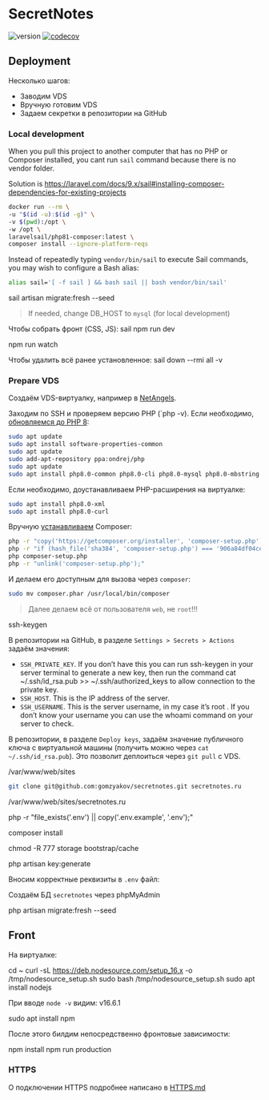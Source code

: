 # SecretNotes

![version](https://img.shields.io/badge/release-v0.19.1-blue)
[![codecov](https://codecov.io/gh/gomzyakov/secretnotes/branch/main/graph/badge.svg?token=4CYTVMVUYV)](https://codecov.io/gh/gomzyakov/secretnotes)

## Deployment

Несколько шагов:

- Заводим VDS
- Вручную готовим VDS
- Задаем секретки в репозитории на GitHub

### Local development

When you pull this project to another computer that has no PHP or Composer installed, you cant run `sail` command
because there is no vendor folder.

Solution is https://laravel.com/docs/9.x/sail#installing-composer-dependencies-for-existing-projects

```bash
docker run --rm \
-u "$(id -u):$(id -g)" \
-v $(pwd):/opt \
-w /opt \
laravelsail/php81-composer:latest \
composer install --ignore-platform-reqs
```
Instead of repeatedly typing `vendor/bin/sail` to execute Sail commands, you may wish to configure a Bash alias:

```bash
alias sail='[ -f sail ] && bash sail || bash vendor/bin/sail'
```

sail artisan migrate:fresh --seed

>If needed, change DB_HOST to `mysql` (for local development)

Чтобы собрать фронт (CSS, JS):
sail npm run dev

npm run watch

Чтобы удалить всё ранее установленное:
sail down --rmi all -v

### Prepare VDS

Создаём VDS-виртуалку, например в [NetAngels](https://panel.netangels.ru).

Заходим по SSH и проверяем версию PHP (`php -v). Если
необходимо, [обновляемся до PHP 8](https://php.watch/articles/php-8.0-installation-update-guide-debian-ubuntu):

```bash
sudo apt update
sudo apt install software-properties-common
sudo apt update
sudo add-apt-repository ppa:ondrej/php
sudo apt update
sudo apt install php8.0-common php8.0-cli php8.0-mysql php8.0-mbstring -y
```

Если необходимо, доустанавливаем PHP-расширения на виртуалке:

```bash
sudo apt install php8.0-xml
sudo apt install php8.0-curl
```

Вручную [устанавливаем](https://getcomposer.org/download/) Composer:

```bash
php -r "copy('https://getcomposer.org/installer', 'composer-setup.php');"
php -r "if (hash_file('sha384', 'composer-setup.php') === '906a84df04cea2aa72f40b5f787e49f22d4c2f19492ac310e8cba5b96ac8b64115ac402c8cd292b8a03482574915d1a8') { echo 'Installer verified'; } else { echo 'Installer corrupt'; unlink('composer-setup.php'); } echo PHP_EOL;"
php composer-setup.php
php -r "unlink('composer-setup.php');"
````

И делаем его доступным для вызова через `composer`:

```bash
sudo mv composer.phar /usr/local/bin/composer
```

> Далее делаем всё от пользователя `web`, не `root`!!!



ssh-keygen

В репозитории на GitHub, в разделе `Settings > Secrets > Actions` задаём значения:

- `SSH_PRIVATE_KEY`. If you don’t have this you can run ssh-keygen in your server terminal to generate a new key, then
  run the command cat ~/.ssh/id_rsa.pub >> ~/.ssh/authorized_keys to allow connection to the private key.
- `SSH_HOST`. This is the IP address of the server.
- `SSH_USERNAME`. This is the server username, in my case it’s root . If you don’t know your username you can use the
  whoami command on your server to check.

В репозитории, в разделе `Deploy keys`, задаём значение публичного ключа с виртуальной машины (получить можно
через `cat ~/.ssh/id_rsa.pub`). Это позволит деплоиться через `git pull` с VDS.

/var/www/web/sites

```bash
git clone git@github.com:gomzyakov/secretnotes.git secretnotes.ru
``````

/var/www/web/sites/secretnotes.ru

php -r "file_exists('.env') || copy('.env.example', '.env');"

composer install

chmod -R 777 storage bootstrap/cache

php artisan key:generate

Вносим корректные реквизиты в `.env` файл:

Создаём БД `secretnotes` через phpMyAdmin

php artisan migrate:fresh --seed

## Front

На виртуалке:

cd ~
curl -sL https://deb.nodesource.com/setup_16.x -o /tmp/nodesource_setup.sh
sudo bash /tmp/nodesource_setup.sh
sudo apt install nodejs

При вводе `node -v` видим:
v16.6.1

sudo apt install npm

После этого билдим непосредственно фронтовые зависимости:

npm install
npm run production

### HTTPS

О подключении HTTPS подробнее написано в [HTTPS.md](HTTPS.md)
